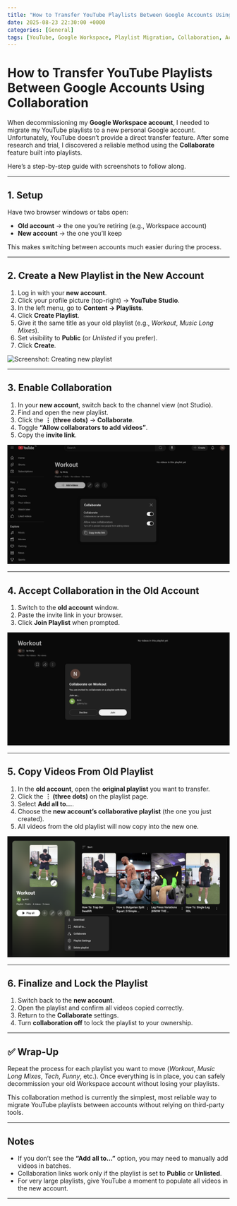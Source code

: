 ```yaml
---
title: "How to Transfer YouTube Playlists Between Google Accounts Using Collaboration"
date: 2025-08-23 22:30:00 +0000
categories: [General]
tags: [YouTube, Google Workspace, Playlist Migration, Collaboration, Account Transfer]
---
```


# How to Transfer YouTube Playlists Between Google Accounts Using Collaboration

When decommissioning my **Google Workspace account**, I needed to migrate my YouTube playlists to a new personal Google account. Unfortunately, YouTube doesn’t provide a direct transfer feature. After some research and trial, I discovered a reliable method using the **Collaborate** feature built into playlists.

Here’s a step-by-step guide with screenshots to follow along.

---

## 1. Setup

Have two browser windows or tabs open:
- **Old account** → the one you’re retiring (e.g., Workspace account)  
- **New account** → the one you’ll keep  

This makes switching between accounts much easier during the process.

---

## 2. Create a New Playlist in the New Account

1. Log in with your **new account**.  
2. Click your profile picture (top-right) → **YouTube Studio**.  
3. In the left menu, go to **Content → Playlists**.  
4. Click **Create Playlist**.  
5. Give it the same title as your old playlist (e.g., *Workout*, *Music Long Mixes*).  
6. Set visibility to **Public** (or *Unlisted* if you prefer).  
7. Click **Create**.  

![Screenshot: Creating new playlist](/assets/img/posts/2025-08-23-transfer-youtube-playlists/yt-transfer-step1.png)

---

## 3. Enable Collaboration

1. In your **new account**, switch back to the channel view (not Studio).  
2. Find and open the new playlist.  
3. Click the **⋮ (three dots)** → **Collaborate**.  
4. Toggle **“Allow collaborators to add videos”**.  
5. Copy the **invite link**.  

![Screenshot: Finished playlist in new account](/assets/img/posts/2025-08-23-transfer-youtube-playlists/yt-transfer-step3.png)  

---

## 4. Accept Collaboration in the Old Account

1. Switch to the **old account** window.  
2. Paste the invite link in your browser.  
3. Click **Join Playlist** when prompted.  

![Screenshot: Accept Collaboration in the Old Account](/assets/img/posts/2025-08-23-transfer-youtube-playlists/yt-transfer-step4.png)  

---

## 5. Copy Videos From Old Playlist

1. In the **old account**, open the **original playlist** you want to transfer.  
2. Click the **⋮ (three dots)** on the playlist page.  
3. Select **Add all to…**.  
4. Choose the **new account’s collaborative playlist** (the one you just created).  
5. All videos from the old playlist will now copy into the new one.  

![Screenshot: Copy Videos From Old Playlist](/assets/img/posts/2025-08-23-transfer-youtube-playlists/yt-transfer-step5.png)  

---

## 6. Finalize and Lock the Playlist

1. Switch back to the **new account**.  
2. Open the playlist and confirm all videos copied correctly.  
3. Return to the **Collaborate** settings.  
4. Turn **collaboration off** to lock the playlist to your ownership.  

---

## ✅ Wrap-Up

Repeat the process for each playlist you want to move (*Workout*, *Music Long Mixes*, *Tech*, *Funny*, etc.). Once everything is in place, you can safely decommission your old Workspace account without losing your playlists.

This collaboration method is currently the simplest, most reliable way to migrate YouTube playlists between accounts without relying on third-party tools.

---

## Notes

- If you don’t see the **“Add all to…”** option, you may need to manually add videos in batches.  
- Collaboration links work only if the playlist is set to **Public** or **Unlisted**.  
- For very large playlists, give YouTube a moment to populate all videos in the new account.  

---
